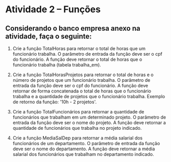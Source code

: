# Atividade 2 – Funções
## Considerando o banco empresa anexo na atividade, faça o seguinte:
1. Crie a função TotalHoras para retornar o total de horas que um funcionário trabalha. O
parâmetro de entrada da função deve ser o cpf do funcionário. A função deve retornar o total
de horas que o funcionário trabalha (tabela trabalha_em).

2. Crie a função TotalHorasProjetos para retornar o total de horas e o número de projetos que
um funcionário trabalha. O parâmetro de entrada da função deve ser o cpf do funcionário. A
função deve retornar de forma concatenada o total de horas que o funcionário trabalha e a
quantidade de projetos que o funcionário trabalha. Exemplo de retorno da função: '10h - 2
projetos'.

3. Crie a função TotalFuncionários para retornar a quantidade de funcionários que trabalham
em um determinado projeto. O parâmetro de entrada da função deve ser o nome do projeto.
A função deve retornar a quantidade de funcionários que trabalha no projeto indicado.

4. Crie a função MediaSalDep para retornar a média salarial dos funcionários de um
departamento. O parâmetro de entrada da função deve ser o nome do departamento. A
função deve retornar a média salarial dos funcionários que trabalham no departamento
indicado. 
